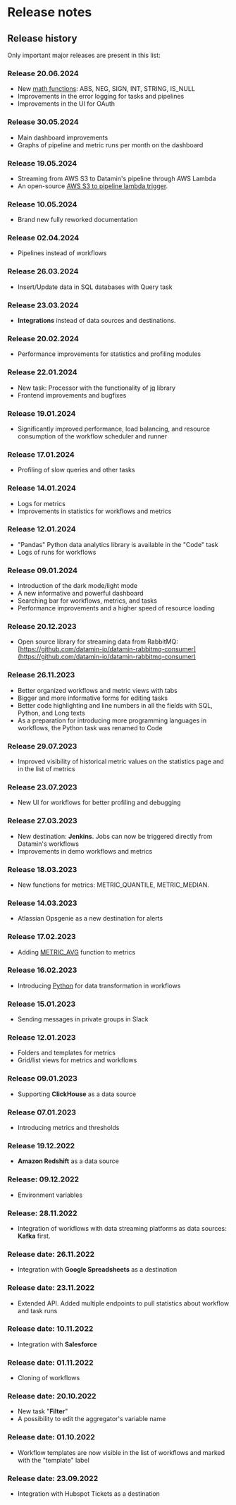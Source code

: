 # Release notes

## Release history

Only important major releases are present in this list:

### Release 20.06.2024

* New [math functions](../pipelines/mathematical-functions.md): ABS, NEG, SIGN, INT, STRING, IS\_NULL
* Improvements in the error logging for tasks and pipelines
* Improvements in the UI for OAuth

### Release 30.05.2024

* Main dashboard improvements
* Graphs of pipeline and metric runs per month on the dashboard

### Release 19.05.2024

* Streaming from AWS S3 to Datamin's pipeline through AWS Lambda
* An open-source [AWS S3 to pipeline lambda trigger](https://github.com/datamin-io/s3-lambda-trigger).

### Release 10.05.2024

* Brand new fully reworked documentation

### Release 02.04.2024

* Pipelines instead of workflows

### Release 26.03.2024

* Insert/Update data in SQL databases with Query task

### Release 23.03.2024

* **Integrations** instead of data sources and destinations.

### Release 20.02.2024

* Performance improvements for statistics and profiling modules

### Release 22.01.2024

* New task: Processor with the functionality of [jq](https://jqlang.github.io/jq/) library
* Frontend improvements and bugfixes

### Release 19.01.2024

* Significantly improved performance, load balancing, and resource consumption of the workflow scheduler and runner

### Release 17.01.2024

* Profiling of slow queries and other tasks

### Release 14.01.2024

* Logs for metrics
* Improvements in statistics for workflows and metrics

### Release 12.01.2024

* "Pandas" Python data analytics library is available in the "Code" task
* Logs of runs for workflows

### Release 09.01.2024

* Introduction of the dark mode/light mode
* A new informative and powerful dashboard
* Searching bar for workflows, metrics, and tasks
* Performance improvements and a higher speed of resource loading

### Release 20.12.2023

* Open source library for streaming data from RabbitMQ: [https://github.com/datamin-io/datamin-rabbitmq-consumer](https://github.com/datamin-io/datamin-rabbitmq-consumer)

### Release 26.11.2023

* Better organized workflows and metric views with tabs
* Bigger and more informative forms for editing tasks
* Better code highlighting and line numbers in all the fields with SQL, Python, and Long texts
* As a preparation for introducing more programming languages in workflows, the Python task was renamed to Code

### Release 29.07.2023

* Improved visibility of historical metric values on the statistics page and in the list of metrics

### Release 23.07.2023

* New UI for workflows for better profiling and debugging

### Release 27.03.2023

* New destination: **Jenkins**. Jobs can now be triggered directly from Datamin's workflows
* Improvements in demo workflows and metrics

### Release 18.03.2023

* New functions for metrics: METRIC\_QUANTILE, METRIC\_MEDIAN.

### Release 14.03.2023

* Atlassian Opsgenie as a new destination for alerts

### Release 17.02.2023

* Adding [METRIC\_AVG](../pipelines/mathematical-functions.md) function to metrics

### Release 16.02.2023

* Introducing [Python](../pipelines/tasks-ip/) for data transformation in workflows

### Release 15.01.2023

* Sending messages in private groups in Slack

### Release 12.01.2023

* Folders and templates for metrics
* Grid/list views for metrics and workflows

### Release 09.01.2023

* Supporting **ClickHouse** as a data source

### Release 07.01.2023

* Introducing metrics and thresholds

### Release 19.12.2022

* **Amazon Redshift** as a data source

### Release: 09.12.2022

* Environment variables

### Release: 28.11.2022

* Integration of workflows with data streaming platforms as data sources: **Kafka** first.

### Release date: 26.11.2022

* Integration with **Google Spreadsheets** as a destination

### Release date: 23.11.2022

* Extended API. Added multiple endpoints to pull statistics about workflow and task runs

### Release date: 10.11.2022

* Integration with **Salesforce**

### Release date: 01.11.2022

* Cloning of workflows

### Release date: 20.10.2022

* New task "**Filter**"
* A possibility to edit the aggregator's variable name

### Release date: 01.10.2022

* Workflow templates are now visible in the list of workflows and marked with the "template" label

### Release date: 23.09.2022

* Integration with Hubspot Tickets as a destination



